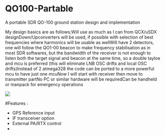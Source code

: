 # QO100-Partable
A portable SDR QO-100 ground station design and implementation

My design basics are as follows;Will use as much as I can from QCX/uSDX designDown/Upconverters will be used, if possible with selection of best frequencies where harmonics will be usable as wellWill have 2 detectors, one will follow the QO1-00 beacon to make frequency stabilisation as in most SDR softwares, but the bandwidth of the receiver is not enough to listen both the target signal and beacon at the same time, so a double tayloe and mcu is preferred (this will eliminate LNB OSC drifts and local OSC drifts)Instead of 2 atmega328 the code can be ported to a more powerful mcu to have just one mcuNow I will start with receiver then move to transmitter partNo PC or similar hardware will be requiredCan be handheld or manpack for emergency operations


<IMG SRC=https://raw.githubusercontent.com/barisdinc/QO100-Partable/main/Docs/qo100-at-sdr_basic_design.png>

  
  
 #Features :
  - GPS Reference input
  - IF transceiver option
  - External PA/RTX control
  - 
